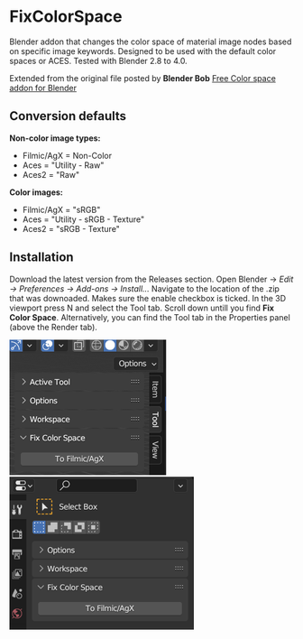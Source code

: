 # FixColorSpace
Blender addon that changes the color space of material image nodes based on specific image keywords. Designed to be used with the default color spaces or ACES. Tested with Blender 2.8 to 4.0. 

Extended from the original file posted by **Blender Bob** [Free Color space addon for Blender](https://www.youtube.com/watch?v=73Y_5LrDZQc&t=1s&ab_channel=BlenderBob)

## Conversion defaults
**Non-color image types:**
- Filmic/AgX = Non-Color  
- Aces = "Utility - Raw"
- Aces2 = "Raw"

**Color images:**  
- Filmic/AgX = "sRGB"  
- Aces = "Utility - sRGB - Texture"
- Aces2 = "sRGB - Texture"  

## Installation
Download the latest version from the Releases section. Open Blender -> _Edit -> Preferences -> Add-ons -> Install..._
Navigate to the location of the .zip that was downoaded. Makes sure the enable checkbox is ticked. In the 3D viewport press N and select the Tool tab. Scroll down untill you find **Fix Color Space**. Alternatively, you can find the Tool tab in the Properties panel (above the Render tab).

![Addon in side panel](/resources/SidePanel.png)
![Addon in properties panel](/resources/PropertiesPanel.png)
